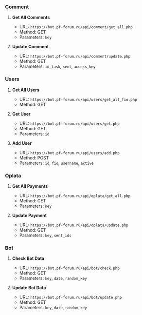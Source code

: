 ### Comment

1. **Get All Comments**

    - URL: `https://bot.pf-forum.ru/api/comment/get_all.php`
    - Method: GET
    - Parameters: `key`
2. **Update Comment**

    - URL: `https://bot.pf-forum.ru/api/comment/update.php`
    - Method: GET
    - Parameters: `id_task`, `sent`, `access_key`

### Users

1. **Get All Users**

    - URL: `https://bot.pf-forum.ru/api/users/get_all_fio.php`
    - Method: GET
2. **Get User**

    - URL: `https://bot.pf-forum.ru/api/users/get.php`
    - Method: GET
    - Parameters: `id`
3. **Add User**

    - URL: `https://bot.pf-forum.ru/api/users/add.php`
    - Method: POST
    - Parameters: `id`, `fio`, `username`, `active`

### Oplata

1. **Get All Payments**

    - URL: `https://bot.pf-forum.ru/api/oplata/get_all.php`
    - Method: GET
    - Parameters: `key`
2. **Update Payment**

    - URL: `https://bot.pf-forum.ru/api/oplata/update.php`
    - Method: GET
    - Parameters: `key`, `sent_ids`

### Bot

1. **Check Bot Data**

    - URL: `https://bot.pf-forum.ru/api/bot/check.php`
    - Method: GET
    - Parameters: `key`, `date`, `random_key`
2. **Update Bot Data**

    - URL: `https://bot.pf-forum.ru/api/bot/update.php`
    - Method: GET
    - Parameters: `key`, `date`, `random_key`